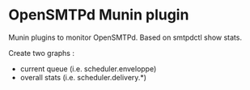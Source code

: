 OpenSMTPd Munin plugin
======================

Munin plugins to monitor OpenSMTPd.
Based on smtpdctl show stats.

Create two graphs :
- current queue (i.e. scheduler.enveloppe)
- overall stats (i.e. scheduler.delivery.*)
